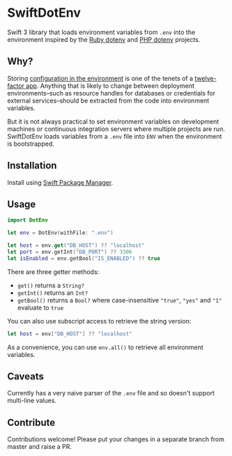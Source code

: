 # SwiftDotEnv

Swift 3 library that loads environment variables from `.env` into the environment inspired by the [Ruby dotenv][1] and [PHP dotenv][2] projects.

[1]: https://github.com/bkeepers/dotenv
[2]: https://github.com/vlucas/phpdotenv

## Why?

Storing [configuration in the environment](http://12factor.net/config) is one of the tenets of a [twelve-factor app](http://12factor.net). Anything that is likely to change between deployment environments–such as resource handles for databases or credentials for external services–should be extracted from the code into environment variables.

But it is not always practical to set environment variables on development machines or continuous integration servers where multiple projects are run. SwiftDotEnv loads variables from a `.env` file into `ENV` when the environment is bootstrapped.

## Installation

Install using [Swift Package Manager](https://swift.org/package-manager/).


## Usage

```swift
import DotEnv

let env = DotEnv(withFile: ".env")

let host = env.get("DB_HOST") ?? "localhost"
let port = env.getInt("DB_PORT") ?? 3306
let isEnabled = env.getBool("IS_ENABLED") ?? true
```

There are three getter methods: 

* `get()` returns a `String?`
* `getInt()` returns an `Int?`
* `getBool()` returns a `Bool?` where case-insensitive `"true"`, `"yes"` and `"1"` evaluate to `true`

You can also use subscript access to retrieve the string version:

```swift
let host = env["DB_HOST"] ?? "localhost"
```

As a convenience, you can use `env.all()` to retrieve all environment variables.


## Caveats

Currently has a very naive parser of the `.env` file and so doesn't support multi-line values.


## Contribute

Contributions welcome! Please put your changes in a separate branch from master and raise a PR.
